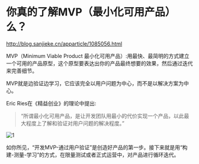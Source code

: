 # 你真的了解MVP（最小化可用产品）么？

http://blog.sanjieke.cn/apparticle/1085056.html

MVP（Minimum Viable Product 最小化可用产品）:用最快、最简明的方式建立一个可用的产品原型，这个原型要表达出你的产品最终想要的效果，然后通过迭代来完善细节。

MVP就是边验证边学习，它应该完全以用户问题为中心，而不是以解决方案为中心。

Eric Ries在《精益创业》的理论中提出:

>“所谓最小化可用产品，是让开发团队用最小的代价实现一个产品，以此最大程度上了解和验证对用户问题的解决程度。”

![1](http://cdn.sanjieke.cn/upload/image/161024/580dc166b7150.png)

如你所见，“开发MVP-通过用户验证”是创造好产品的第一步。接下来就是用“构建-测量-学习”的方式，在限量测试或者正式运营中，对产品进行循环迭代。
